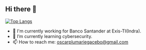 ## Hi there 👋

[![Top Langs](https://github-readme-stats.vercel.app/api/top-langs/?username=anuraghazra)](https://github.com/oscarplumariega/github-readme-stats)
<!--
**oscarplumariega/oscarplumariega** is a ✨ _special_ ✨ repository because its `README.md` (this file) appears on your GitHub profile.

Here are some ideas to get you started:
-->
- 🔭 I'm currently working for Banco Santander at Exis-TI(Indra).
- 🌱 I’m currently learning cybersecurity. 
- 📫 How to reach me: oscarplumariegacebo@gmail.com
  
